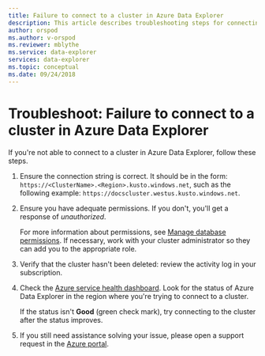 ```yaml
---
title: Failure to connect to a cluster in Azure Data Explorer
description: This article describes troubleshooting steps for connecting to a cluster in Azure.Data Explorer.
author: orspod
ms.author: v-orspod
ms.reviewer: mblythe
ms.service: data-explorer
services: data-explorer
ms.topic: conceptual
ms.date: 09/24/2018
---
```


# Troubleshoot: Failure to connect to a cluster in Azure Data Explorer

If you're not able to connect to a cluster in Azure Data Explorer, follow these steps.

1. Ensure the connection string is correct. It should be in the form: `https://<ClusterName>.<Region>.kusto.windows.net`, such as the following example:  `https://docscluster.westus.kusto.windows.net`.

1. Ensure you have adequate permissions. If you don't, you'll get a response of *unauthorized*.

    For more information about permissions, see [Manage database permissions](manage-database-permissions.md). If necessary, work with your cluster administrator so they can add you to the appropriate role.

1. Verify that the cluster hasn't been deleted: review the activity log in your subscription.

1. Check the [Azure service health dashboard](https://azure.microsoft.com/status/>). Look for the status of Azure Data Explorer in the region where you're trying to connect to a cluster.

    If the status isn't **Good** (green check mark), try connecting to the cluster after the status improves.

1. If you still need assistance solving your issue, please open a support request in the [Azure portal](https://portal.azure.com/#blade/Microsoft_Azure_Support/HelpAndSupportBlade/overview).